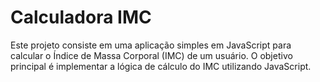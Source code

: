 # Calculadora IMC

Este projeto consiste em uma aplicação simples em JavaScript para calcular o Índice de Massa Corporal (IMC) de um usuário. O objetivo principal é implementar a lógica de cálculo do IMC utilizando JavaScript.

